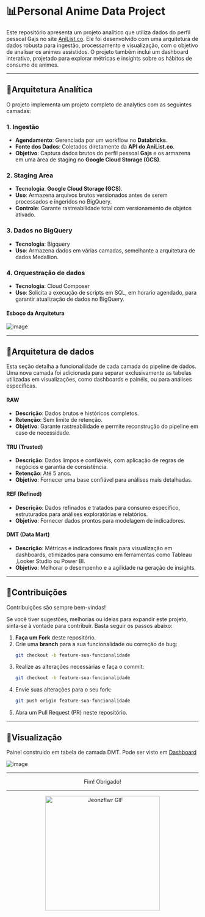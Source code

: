 # **📊Personal Anime Data Project**

Este repositório apresenta um projeto analítico que utiliza dados do perfil pessoal Gajs no site [AniList.co](https://anilist.co). Ele foi desenvolvido com uma arquitetura de dados robusta para ingestão, processamento e visualização, com o objetivo de analisar os animes assistidos. O projeto também inclui um dashboard interativo, projetado para explorar métricas e insights sobre os hábitos de consumo de animes.

---

## **🎌Arquitetura Analítica**

O projeto implementa um projeto completo de analytics com as seguintes camadas:

### **1. Ingestão**
- **Agendamento**: Gerenciada por um workflow no **Databricks**.
- **Fonte dos Dados**: Coletados diretamente da **API do AniList.co**.
- **Objetivo**: Captura dados brutos do perfil pessoal **Gajs** e os armazena em uma área de staging no **Google Cloud Storage (GCS)**.

### **2. Staging Area**
- **Tecnologia**: **Google Cloud Storage (GCS)**.
- **Uso**: Armazena arquivos brutos versionados antes de serem processados e ingeridos no BigQuery.
- **Controle**: Garante rastreabilidade total com versionamento de objetos ativado.

### **3. Dados no BigQuery**
- **Tecnologia**: Bigquery
- **Uso**: Armazena dados em várias camadas, semelhante a arquitetura de dados Medallion.

### **4. Orquestração de dados**
- **Tecnologia**: Cloud Composer
- **Uso**: Solicita a execução de scripts em SQL, em horario agendado, para garantir atualização de dados no BigQuery.

#### Esboço da Arquitetura
![image](https://github.com/user-attachments/assets/0e06b4a4-3f52-43a7-b9c3-a93dcca81690)




---

## **🎌Arquitetura de dados**

Esta seção detalha a funcionalidade de cada camada do pipeline de dados. Uma nova camada foi adicionada para separar exclusivamente as tabelas utilizadas em visualizações, como dashboards e painéis, ou para análises específicas.

#### **RAW**
- **Descrição**: Dados brutos e históricos completos.
- **Retenção**: Sem limite de retenção.
- **Objetivo**: Garante rastreabilidade e permite reconstrução do pipeline em caso de necessidade.

#### **TRU (Trusted)**
- **Descrição**: Dados limpos e confiáveis, com aplicação de regras de negócios e garantia de consistência.
- **Retenção**: Até 5 anos.
- **Objetivo**: Fornecer uma base confiável para análises mais detalhadas.

#### **REF (Refined)**
- **Descrição**: Dados refinados e tratados para consumo específico, estruturados para análises exploratórias e relatórios.
- **Objetivo**: Fornecer dados prontos para modelagem de indicadores.

#### DMT (Data Mart) 
- **Descrição**: Métricas e indicadores finais para visualização em dashboards, otimizados para consumo em ferramentas como Tableau ,Looker Studio ou Power BI.
- **Objetivo**: Melhorar o desempenho e a agilidade na geração de insights.

---

## **🎌Contribuições**

Contribuições são sempre bem-vindas! 

Se você tiver sugestões, melhorias ou ideias para expandir este projeto, sinta-se à vontade para contribuir. Basta seguir os passos abaixo:

1. **Faça um Fork** deste repositório.
2. Crie uma **branch** para a sua funcionalidade ou correção de bug:
   ```bash
   git checkout -b feature-sua-funcionalidade
3. Realize as alterações necessárias e faça o commit:
   ```bash
   git checkout -b feature-sua-funcionalidade
4. Envie suas alterações para o seu fork:
   ```bash
   git push origin feature-sua-funcionalidade
5. Abra um Pull Request (PR) neste repositório.


---

## **🎌Visualização**
Painel construido em tabela de camada DMT.
Pode ser visto em [Dashboard](https://public.tableau.com/app/profile/felipe.lemos.scudeller/viz/Minhahistoriacomanimes/VisaoGeral?publish=yes) 

![image](https://github.com/user-attachments/assets/b614528a-29cf-4997-8775-ec08c5dba759)

---
<div align="center">
  Fim! 
Obrigado!
</div>

---

<div align="center">
  <img src="https://media1.tenor.com/m/xk1Dypa4ZDkAAAAd/jeonzflwr.gif" alt="Jeonzflwr GIF" width="300" height="300" />
</div>




